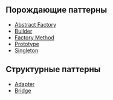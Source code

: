 ## Порождающие паттерны
- [Abstract Factory](https://github.com/pehanx/patterns/blob/main/%D0%9F%D0%BE%D1%80%D0%BE%D0%B6%D0%B4%D0%B0%D1%8E%D1%89%D0%B8%D0%B5%20%D0%BF%D0%B0%D1%82%D1%82%D0%B5%D1%80%D0%BD%D1%8B/Abstract%20Factory%20(%D0%90%D0%B1%D1%81%D1%82%D1%80%D0%B0%D0%BA%D1%82%D0%BD%D0%B0%D1%8F%20%D1%84%D0%B0%D0%B1%D1%80%D0%B8%D0%BA%D0%B0).md)
- [Builder](https://github.com/pehanx/patterns/blob/main/%D0%9F%D0%BE%D1%80%D0%BE%D0%B6%D0%B4%D0%B0%D1%8E%D1%89%D0%B8%D0%B5%20%D0%BF%D0%B0%D1%82%D1%82%D0%B5%D1%80%D0%BD%D1%8B/Builder%20(%D0%A1%D1%82%D1%80%D0%BE%D0%B8%D1%82%D0%B5%D0%BB%D1%8C).md)
- [Factory Method](https://github.com/pehanx/patterns/blob/main/%D0%9F%D0%BE%D1%80%D0%BE%D0%B6%D0%B4%D0%B0%D1%8E%D1%89%D0%B8%D0%B5%20%D0%BF%D0%B0%D1%82%D1%82%D0%B5%D1%80%D0%BD%D1%8B/Factory%20Method%20(%D0%A4%D0%B0%D0%B1%D1%80%D0%B8%D1%87%D0%BD%D1%8B%D0%B9%20%D0%BC%D0%B5%D1%82%D0%BE%D0%B4).md)
- [Prototype](https://github.com/pehanx/patterns/blob/main/%D0%9F%D0%BE%D1%80%D0%BE%D0%B6%D0%B4%D0%B0%D1%8E%D1%89%D0%B8%D0%B5%20%D0%BF%D0%B0%D1%82%D1%82%D0%B5%D1%80%D0%BD%D1%8B/Prototype%20(%D0%9F%D1%80%D0%BE%D1%82%D0%BE%D1%82%D0%B8%D0%BF).md)
- [Singleton](https://github.com/pehanx/patterns/blob/main/%D0%9F%D0%BE%D1%80%D0%BE%D0%B6%D0%B4%D0%B0%D1%8E%D1%89%D0%B8%D0%B5%20%D0%BF%D0%B0%D1%82%D1%82%D0%B5%D1%80%D0%BD%D1%8B/Singleton%20(%D0%9E%D0%B4%D0%B8%D0%BD%D0%BE%D1%87%D0%BA%D0%B0).md)

## Структурные паттерны
- [Adapter](https://github.com/pehanx/patterns/blob/main/%D0%A1%D1%82%D1%80%D1%83%D0%BA%D1%82%D1%83%D1%80%D0%BD%D1%8B%D0%B5%20%D0%BF%D0%B0%D1%82%D1%82%D0%B5%D1%80%D0%BD%D1%8B/Adapter%20(%D0%90%D0%B4%D0%B0%D0%BF%D1%82%D0%B5%D1%80).md)
- [Bridge](https://github.com/pehanx/patterns/blob/main/%D0%A1%D1%82%D1%80%D1%83%D0%BA%D1%82%D1%83%D1%80%D0%BD%D1%8B%D0%B5%20%D0%BF%D0%B0%D1%82%D1%82%D0%B5%D1%80%D0%BD%D1%8B/Bridge%20(%D0%9C%D0%BE%D1%81%D1%82).md)
